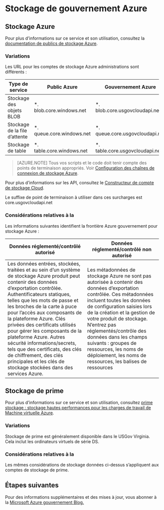 <properties
    pageTitle="Documentation de gouvernement Azure | Microsoft Azure"
    description="Cela fournit une comparaison des fonctionnalités et des conseils sur le développement d’applications pour Azure gouvernement"
    services="Azure-Government"
    cloud="gov" 
    documentationCenter=""
    authors="ryansoc"
    manager="zakramer"
    editor=""/>

<tags
    ms.service="multiple"
    ms.devlang="na"
    ms.topic="article"
    ms.tgt_pltfrm="na"
    ms.workload="azure-government"
    ms.date="10/13/2016"
    ms.author="ryansoc"/>


#  <a name="azure-government-storage"></a>Stockage de gouvernement Azure

##  <a name="azure-storage"></a>Stockage Azure

Pour plus d’informations sur ce service et son utilisation, consultez la [documentation de publics de stockage Azure](https://azure.microsoft.com/documentation/services/storage/).

### <a name="variations"></a>Variations

Les URL pour les comptes de stockage Azure administrations sont différents :

Type de service|Public Azure|Gouvernement Azure
---|---|---
Stockage des objets BLOB|*. blob.core.windows.net|*. blob.core.usgovcloudapi.net
Stockage de la file d’attente|*. queue.core.windows.net|*. queue.core.usgovcloudapi.net
Stockage de table|*. table.core.windows.net| *. table.core.usgovcloudapi.net

>[AZURE.NOTE] Tous vos scripts et le code doit tenir compte des points de terminaison appropriés.  Voir [Configuration des chaînes de connexion de stockage Azure](../storage-configure-connection-string.md#creating-a-connection-string-to-the-explicit-storage-endpoint). 

Pour plus d’informations sur les API, consultez le <a href="https://msdn.microsoft.com/en-us/library/azure/mt616540.aspx">Constructeur de compte de stockage Cloud</a>.

Le suffixe de point de terminaison à utiliser dans ces surcharges est core.usgovcloudapi.net 

### <a name="considerations"></a>Considérations relatives à la

Les informations suivantes identifient la frontière Azure gouvernement pour stockage Azure :

| Données réglementé/contrôlé autorisé | Données réglementé/contrôlé non autorisé |
|--------------------------------------------------------------------------------------|-----------------------------------------------------------------------------------------------------------------------------------------------------------------------------------------------------------------------------------------------------------------------------------------------------------------|
| Les données entrées, stockées, traitées et au sein d’un système de stockage Azure produit peut contenir des données d’exportation contrôlée. Authentificateurs statiques, telles que les mots de passe et les broches de la carte à puce pour l’accès aux composants de la plateforme Azure. Clés privées des certificats utilisés pour gérer les composants de la plateforme Azure. Autres sécurité informations/secrets, tels que des certificats, des clés de chiffrement, des clés principales et les clés de stockage stockées dans des services Azure. | Les métadonnées de stockage Azure ne sont pas autorisée à contenir des données d’exportation contrôlée. Ces métadonnées incluent toutes les données de configuration saisies lors de la création et la gestion de votre produit de stockage.  N’entrez pas réglementés/contrôle des données dans les champs suivants : groupes de ressources, les noms de déploiement, les noms de ressources, les balises de ressources  

##  <a name="premium-storage"></a>Stockage de prime

Pour plus d’informations sur ce service et son utilisation, consultez [prime stockage : stockage hautes performances pour les charges de travail de Machine virtuelle Azure](../storage/storage-premium-storage.md).

###  <a name="variations"></a>Variations

Stockage de prime est généralement disponible dans le USGov Virginia. Cela inclut les ordinateurs virtuels de série DS. 

### <a name="considerations"></a>Considérations relatives à la

Les mêmes considérations de stockage données ci-dessus s’appliquent aux comptes de stockage de prime. 

##  <a name="next-steps"></a>Étapes suivantes

Pour des informations supplémentaires et des mises à jour, vous abonner à la <a href="https://blogs.msdn.microsoft.com/azuregov/">Microsoft Azure gouvernement Blog.</a>
